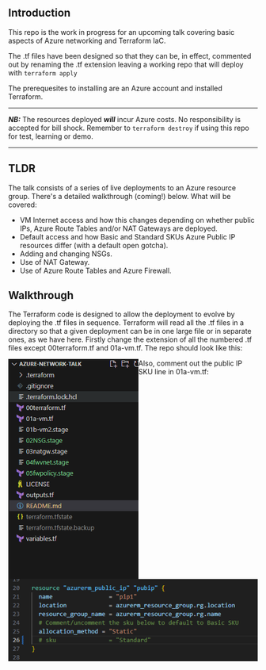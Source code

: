 ## Introduction
This repo is the work in progress for an upcoming talk covering basic aspects of Azure networking and Terraform IaC.

The .tf files have been designed so that they can be, in effect, commented out by renaming the .tf extension leaving a working repo that will deploy with ```terraform apply```

The prerequesites to installing are an Azure account and installed Terraform.

---
**_NB:_** The resources deployed **_will_** incur Azure costs.  No responsibility is accepted for bill shock.  Remember to ```terraform destroy``` if using this repo for test, learning or demo.

---
## TLDR
The talk consists of a series of live deployments to an Azure resource group.  There's a detailed walkthrough (coming!) below.  What will be covered:
* VM Internet access and how this changes depending on whether public IPs, Azure Route Tables and/or NAT Gateways are deployed.
* Default access and how Basic and Standard SKUs Azure Public IP resources differ (with a default open gotcha).
* Adding and changing NSGs.
* Use of NAT Gateway.
* Use of Azure Route Tables and Azure Firewall.

## Walkthrough
The Terraform code is designed to allow the deployment to evolve by deploying the .tf files in sequence.  Terraform will read all the .tf files in a directory so that a given deployment can be in one large file or in separate ones, as we have here.  Firstly change the extension of all the numbered .tf files except 00terraform.tf and 01a-vm.tf.  The repo should look like this:

<p><img align="left" src="./images/repo-files01.png"><p>


Also, comment out the public IP SKU line in 01a-vm.tf:

<p><img align="left" src="./images/basic-pip-sku.png">